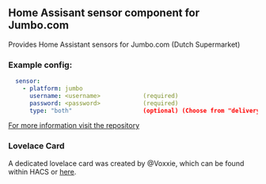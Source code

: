 ## Home Assisant sensor component for Jumbo.com

Provides Home Assistant sensors for Jumbo.com (Dutch Supermarket)

### Example config:

```yaml
  sensor:
    - platform: jumbo
      username: <username>            (required)
      password: <password>            (required)
      type: "both"                    (optional) (Choose from "delivery", "pick_up" or "both")
```

[For more information visit the repository](https://github.com/peternijssen/home-asssistant-jumbo)

### Lovelace Card
A dedicated lovelace card was created by @Voxxie, which can be found within HACS or [here](https://github.com/Voxxie/lovelace-jumbo-card).
